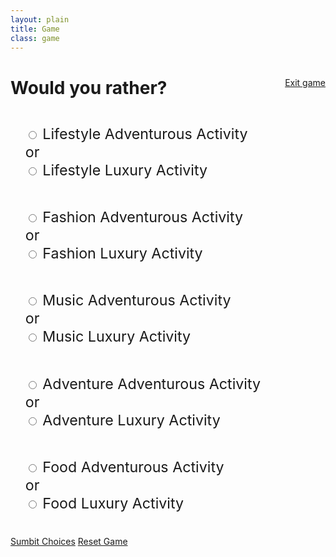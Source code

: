 ```yaml
---
layout: plain
title: Game
class: game
---
```


<style>
  li {
    font-size: 1.66em;
    padding: 1em 0;
    list-style-type: none !important;
  }
  label{
    display: block;
  }
  label:hover {
    background-color: grey;
    cursor: pointer;
  }
</style>

<div class="row"></div>
<div class="row row--padding">

  <a href="{{site.baseurl}}" class="btn" style="float:right;">Exit game</a>

  <h1>Would you rather?</h1>

  <ul>
    <li>
      <label for="lifestyle-adventure">
        <input id="lifestyle-adventure" type="radio" name="lifestyle" value="adventure" data-price-uk="2034" data-price-sa="987">
        Lifestyle Adventurous Activity
      </label>
      or
      <label for="lifestyle-luxury">
        <input id="lifestyle-luxury" type="radio" name="lifestyle" value="luxury" data-price-uk="2034" data-price-sa="987">
        Lifestyle Luxury Activity
      </label>
    </li>
    <li>
      <label for="fashion-adventure">
        <input id="fashion-adventure" type="radio" name="fashion" value="adventure" data-price-uk="2034" data-price-sa="987">
        Fashion Adventurous Activity
      </label>
      or
      <label for="fashion-luxury">
        <input id="fashion-luxury" type="radio" name="fashion" value="luxury" data-price-uk="2034" data-price-sa="987">
        Fashion Luxury Activity
      </label>
    </li>
    <li>
      <label for="music-adventure">
        <input id="music-adventure" type="radio"  name="music" value="adventure" data-price-uk="2034" data-price-sa="987">
        Music Adventurous Activity
      </label>
      or
      <label for="music-luxury">
        <input id="music-luxury" type="radio"  name="music" value="luxury" data-price-uk="2034" data-price-sa="987">
        Music Luxury Activity
      </label>
    </li>
    <li>
      <label for="adventure-adventure">
        <input id="adventure-adventure" type="radio" name="adventure" value="adventure" data-price-uk="2034" data-price-sa="987">
        Adventure Adventurous Activity
      </label>
      or
      <label for="adventure-luxury">
        <input id="adventure-luxury" type="radio" name="adventure" value="luxury" data-price-uk="2034" data-price-sa="987">
        Adventure Luxury Activity
      </label>
    </li>
    <li>
      <label for="food-adventure">
        <input id="food-adventure" type="radio" name="food" value="adventure" data-price-uk="2034" data-price-sa="987">
        Food Adventurous Activity
      </label>
      or
      <label for="food-luxury">
        <input id="food-luxury" type="radio" name="food" value="luxury" data-price-uk="2034" data-price-sa="987">
        Food Luxury Activity
      </label>
    </li>
  </ul>

  <a href="#" class="btn js-submit-choices">Sumbit Choices</a>
  <a href="#" class="btn js-reset-game">Reset Game</a>


</div>